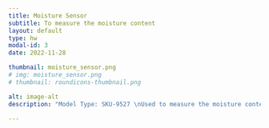 ```yaml
---
title: Moisture Sensor
subtitle: To measure the moisture content
layout: default
type: hw
modal-id: 3
date: 2022-11-28

thumbnail: moisture_sensor.png
# img: moisture_sensor.png
# thumbnail: roundicons-thumbnail.png

alt: image-alt
description: "Model Type: SKU-9527 \nUsed to measure the moisture content in compost"

---
```

